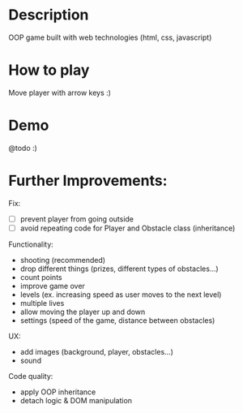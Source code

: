 # Description

OOP game built with web technologies (html, css, javascript)

# How to play

Move player with arrow keys :)

# Demo

@todo :)

# Further Improvements:

Fix:

- [ ] prevent player from going outside
- [ ] avoid repeating code for Player and Obstacle class (inheritance)

Functionality:

- shooting (recommended)
- drop different things (prizes, different types of obstacles...)
- count points
- improve game over
- levels (ex. increasing speed as user moves to the next level)
- multiple lives
- allow moving the player up and down
- settings (speed of the game, distance between obstacles)

UX:

- add images (background, player, obstacles...)
- sound

Code quality:

- apply OOP inheritance
- detach logic & DOM manipulation
